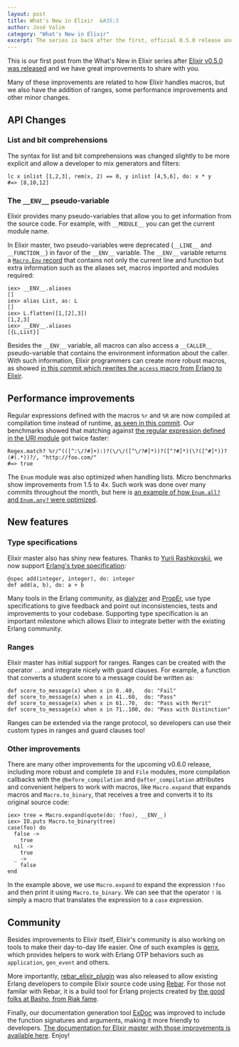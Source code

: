 ```yaml
---
layout: post
title: What's New in Elixir  &#35;5
author: José Valim
category: "What's New in Elixir"
excerpt: The series is back after the first, official 0.5.0 release and we are packed with information!
---
```


This is our first post from the What's New in Elixir series after [Elixir v0.5.0 was released](http://elixir-lang.org/blog/2012/05/25/elixir-v0-5-0-released/) and we have great improvements to share with you.

Many of these improvements are related to how Elixir handles macros, but we also have the addition of ranges, some performance improvements and other minor changes.

## API Changes ##

### List and bit comprehensions ###

The syntax for list and bit comprehensions was changed slightly to be more explicit and allow a developer to mix generators and filters:

    lc x inlist [1,2,3], rem(x, 2) == 0, y inlist [4,5,6], do: x * y
    #=> [8,10,12]

### The `__ENV__` pseudo-variable ###

Elixir provides many pseudo-variables that allow you to get information from the source code. For example, with `__MODULE__` you can get the current module name.

In Elixir master, two pseudo-variables were deprecated (`__LINE__` and `__FUNCTION__`) in favor of the `__ENV__` variable. The `__ENV__` variable returns a [`Macro.Env` record](http://elixir-lang.org/docs/master/Macro.Env.html) that contains not only the current line and function but extra information such as the aliases set, macros imported and modules required:

    iex> __ENV__.aliases
    []
    iex> alias List, as: L
    []
    iex> L.flatten([1,[2],3])
    [1,2,3]
    iex> __ENV__.aliases
    [{L,List}]

Besides the `__ENV__` variable, all macros can also access a `__CALLER__` pseudo-variable that contains the environment information about the caller. With such information, Elixir programmers can create more robust macros, as showed [in this commit which rewrites the `access` macro from Erlang to Elixir](https://github.com/elixir-lang/elixir/commit/088eff4c19614101cea55dfef9966d4de89181e3).

## Performance improvements ##

Regular expressions defined with the macros `%r` and `%R` are now compiled at compilation time instead of runtime, [as seen in this commit](https://github.com/elixir-lang/elixir/commit/646ee5f125601760bcd263105470545e0b7aa7f2). Our benchmarks showed that matching against [the regular expression defined in the URI module](https://github.com/elixir-lang/elixir/blob/ab61e6f95c37a8c0538f349a59be63ca00341b98/lib/uri.ex#L123) got twice faster:

    Regex.match? %r/^(([^:\/?#]+):)?(\/\/([^\/?#]*))?([^?#]*)(\?([^#]*))?(#(.*))?/, "http://foo.com/"
    #=> true

The `Enum` module was also optimized when handling lists. Micro benchmarks show improvements from 1.5 to 4x. Such work was done over many commits throughout the month, but here is [an example of how `Enum.all?` and `Enum.any?` were optimized](https://github.com/elixir-lang/elixir/commit/058f0f66965323ca9e792b5143929ffd7819ed9d).

## New features ##

### Type specifications ###

Elixir master also has shiny new features. Thanks to [Yurii Rashkovskii](https://github.com/yrashk), we now support [Erlang's type specification](http://www.erlang.org/doc/reference_manual/typespec.html):

    @spec add(integer, integer), do: integer
    def add(a, b), do: a + b

Many tools in the Erlang community, as [dialyzer](http://www.erlang.org/doc/man/dialyzer.html) and [PropEr](https://github.com/manopapad/proper/), use type specifications to give feedback and point out inconsistencies, tests and improvements to your codebase. Supporting type specification is an important milestone which allows Elixir to integrate better with the existing Erlang community.

### Ranges ###

Elixir master has initial support for ranges. Ranges can be created with the operator `..` and integrate nicely with guard clauses. For example, a function that converts a student score to a message could be written as:

    def score_to_message(x) when x in 0..40,   do: "Fail"
    def score_to_message(x) when x in 41..60,  do: "Pass"
    def score_to_message(x) when x in 61..70,  do: "Pass with Merit"
    def score_to_message(x) when x in 71..100, do: "Pass with Distinction"

Ranges can be extended via the range protocol, so developers can use their custom types in ranges and guard clauses too!

### Other improvements ###

There are many other improvements for the upcoming v0.6.0 release, including more robust and complete `IO` and `File` modules, more compilation callbacks with the `@before_compilation` and `@after_compilation` attributes and convenient helpers to work with macros, like `Macro.expand` that expands macros and `Macro.to_binary`, that receives a tree and converts it to its original source code:

    iex> tree = Macro.expand(quote(do: !foo), __ENV__)
    iex> IO.puts Macro.to_binary(tree)
    case(foo) do
      false ->
        true
      nil ->
        true
      _ ->
        false
    end

In the example above, we use `Macro.expand` to expand the expression `!foo` and then print it using `Macro.to_binary`. We can see that the operator `!` is simply a macro that translates the expression to a `case` expression.

## Community ##

Besides improvements to Elixir itself, Elixir's community is also working on tools to make their day-to-day life easier. One of such examples is [genx](https://github.com/yrashk/genx), which provides helpers to work with Erlang OTP behaviors such as `application`, `gen_event` and others.

More importantly, [rebar_elixir_plugin](https://github.com/yrashk/rebar_elixir_plugin) was also released to allow existing Erlang developers to compile Elixir source code using [Rebar](https://github.com/basho/rebar). For those not familar with Rebar, it is a build tool for Erlang projects created by [the good folks at Basho, from Riak fame](http://basho.com/).

Finally, our documentation generation tool [ExDoc](https://github.com/elixir-lang/ex_doc) was improved to include the function signatures and arguments, making it more friendly to developers. [The documentation for Elixir master with those improvements is available here](http://elixir-lang.org/docs/master/). Enjoy!
